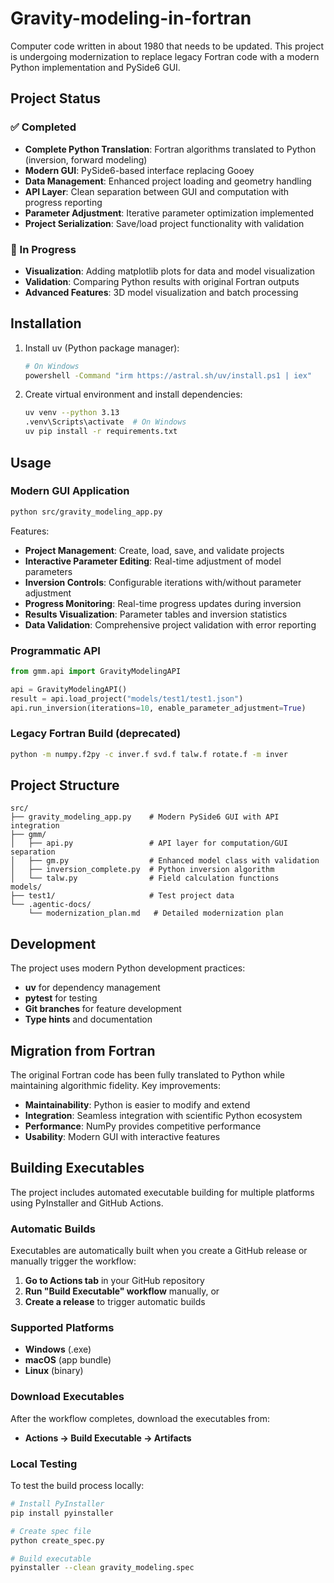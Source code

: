 # Gravity-modeling-in-fortran

Computer code written in about 1980 that needs to be updated. This project is undergoing modernization to replace legacy Fortran code with a modern Python implementation and PySide6 GUI.

## Project Status

### ✅ Completed
- **Complete Python Translation**: Fortran algorithms translated to Python (inversion, forward modeling)
- **Modern GUI**: PySide6-based interface replacing Gooey
- **Data Management**: Enhanced project loading and geometry handling
- **API Layer**: Clean separation between GUI and computation with progress reporting
- **Parameter Adjustment**: Iterative parameter optimization implemented
- **Project Serialization**: Save/load project functionality with validation

### 🚧 In Progress
- **Visualization**: Adding matplotlib plots for data and model visualization
- **Validation**: Comparing Python results with original Fortran outputs
- **Advanced Features**: 3D model visualization and batch processing

## Installation

1. Install uv (Python package manager):
   ```bash
   # On Windows
   powershell -Command "irm https://astral.sh/uv/install.ps1 | iex"
   ```

2. Create virtual environment and install dependencies:
   ```bash
   uv venv --python 3.13
   .venv\Scripts\activate  # On Windows
   uv pip install -r requirements.txt
   ```

## Usage

### Modern GUI Application
```bash
python src/gravity_modeling_app.py
```

Features:
- **Project Management**: Create, load, save, and validate projects
- **Interactive Parameter Editing**: Real-time adjustment of model parameters
- **Inversion Controls**: Configurable iterations with/without parameter adjustment
- **Progress Monitoring**: Real-time progress updates during inversion
- **Results Visualization**: Parameter tables and inversion statistics
- **Data Validation**: Comprehensive project validation with error reporting

### Programmatic API
```python
from gmm.api import GravityModelingAPI

api = GravityModelingAPI()
result = api.load_project("models/test1/test1.json")
api.run_inversion(iterations=10, enable_parameter_adjustment=True)
```

### Legacy Fortran Build (deprecated)
```bash
python -m numpy.f2py -c inver.f svd.f talw.f rotate.f -m inver
```

## Project Structure

```
src/
├── gravity_modeling_app.py    # Modern PySide6 GUI with API integration
├── gmm/
│   ├── api.py                 # API layer for computation/GUI separation
│   ├── gm.py                  # Enhanced model class with validation
│   ├── inversion_complete.py  # Python inversion algorithm
│   └── talw.py                # Field calculation functions
models/
├── test1/                     # Test project data
└── .agentic-docs/
    └── modernization_plan.md   # Detailed modernization plan
```

## Development

The project uses modern Python development practices:
- **uv** for dependency management
- **pytest** for testing
- **Git branches** for feature development
- **Type hints** and documentation

## Migration from Fortran

The original Fortran code has been fully translated to Python while maintaining algorithmic fidelity. Key improvements:

- **Maintainability**: Python is easier to modify and extend
- **Integration**: Seamless integration with scientific Python ecosystem
- **Performance**: NumPy provides competitive performance
- **Usability**: Modern GUI with interactive features

## Building Executables

The project includes automated executable building for multiple platforms using PyInstaller and GitHub Actions.

### Automatic Builds

Executables are automatically built when you create a GitHub release or manually trigger the workflow:

1. **Go to Actions tab** in your GitHub repository
2. **Run "Build Executable" workflow** manually, or
3. **Create a release** to trigger automatic builds

### Supported Platforms

- **Windows** (.exe)
- **macOS** (app bundle)
- **Linux** (binary)

### Download Executables

After the workflow completes, download the executables from:
- **Actions → Build Executable → Artifacts**

### Local Testing

To test the build process locally:

```bash
# Install PyInstaller
pip install pyinstaller

# Create spec file
python create_spec.py

# Build executable
pyinstaller --clean gravity_modeling.spec
```